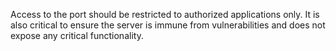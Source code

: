 Access to the port should be restricted to authorized applications only.
It is also critical to ensure the server is immune from vulnerabilities and does not expose any critical functionality.
